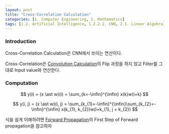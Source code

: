 ```yaml
---
layout: post 
title: "Cross-Correlation Calculation"
categories: [1. Computer Engineering, 2. Mathematics]
tags: [1.2. Artificial Intelligence, 1.2.2.2. CNN, 2.1. Linear Algebra]
---
```


### Introduction

Cross-Correlation Calculation은 CNN에서 쓰이는 연산이다.

Cross-Correlation은 [Convolution Calculation](https://maizer2.github.io/2.%20mathematics/2022/05/19/Convolution-Calculation.html)의 Flip 과정을 하지 않고 Filter를 그대로 Input value와 연산한다.

### Computation

$$ y(i) = (x \ast w)(i) = \sum_{k=-\infin}^{\infin} x(k)w(i+k) $$

$$ y(i, j) = (x \ast w)(i, j) = \sum_{k_{1}=-\infin}^{\infin}\sum_{k_{2}=-\infin}^{\infin} x(k_{1}, k_{2})w(i+k_{1}, j + k_{2}) $$


식을 쉽게 이해하려면 [Forward Propagation](https://maizer2.github.io/1.%20computer%20engineering/2022/05/17/Forward-Propagation.html)의 First Step of Forward propagation을 참고하자
